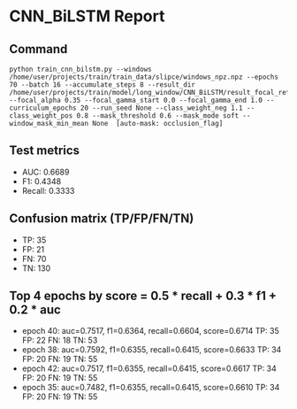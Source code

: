 # CNN_BiLSTM Report

## Command
```
python train_cnn_bilstm.py --windows /home/user/projects/train/train_data/slipce/windows_npz.npz --epochs 70 --batch 16 --accumulate_steps 8 --result_dir /home/user/projects/train/model/long_window/CNN_BiLSTM/result_focal_refine/cw06_fg10 --focal_alpha 0.35 --focal_gamma_start 0.0 --focal_gamma_end 1.0 --curriculum_epochs 20 --run_seed None --class_weight_neg 1.1 --class_weight_pos 0.8 --mask_threshold 0.6 --mask_mode soft --window_mask_min_mean None  [auto-mask: occlusion_flag]
```

## Test metrics
- AUC: 0.6689
- F1: 0.4348
- Recall: 0.3333
## Confusion matrix (TP/FP/FN/TN)
- TP: 35
- FP: 21
- FN: 70
- TN: 130

## Top 4 epochs by score = 0.5 * recall + 0.3 * f1 + 0.2 * auc
- epoch 40: auc=0.7517, f1=0.6364, recall=0.6604, score=0.6714  TP: 35 FP: 22 FN: 18 TN: 53
- epoch 38: auc=0.7592, f1=0.6355, recall=0.6415, score=0.6633  TP: 34 FP: 20 FN: 19 TN: 55
- epoch 42: auc=0.7517, f1=0.6355, recall=0.6415, score=0.6617  TP: 34 FP: 20 FN: 19 TN: 55
- epoch 35: auc=0.7482, f1=0.6355, recall=0.6415, score=0.6610  TP: 34 FP: 20 FN: 19 TN: 55

